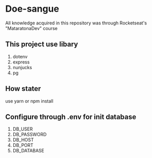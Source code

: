# Doe-sangue
 All knowledge acquired in this repository  was through Rocketseat's "MataratonaDev" course

## This project use libary

1. dotenv
2. express
3. nunjucks
4. pg

## How stater

use yarn or npm install

## Configure through .env for init database

1. DB_USER
2. DB_PASSWORD
3. DB_HOST
4. DB_PORT
5. DB_DATABASE



